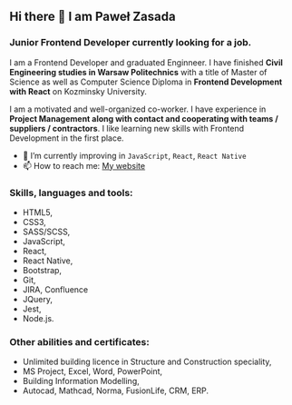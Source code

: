 ## Hi there 👋 I am Paweł Zasada
### Junior Frontend Developer currently looking for a job.

I am a Frontend Developer and graduated Enginneer. I have finished **Civil Engineering studies in Warsaw Politechnics** with a title of Master of Science as well as Computer Science Diploma in **Frontend Development with React** on Kozminsky University. 

I am a motivated and well-organized co-worker. I have experience in **Project Management along with contact and cooperating with teams / suppliers / contractors**. I like learning new skills with Frontend Development in the first place.

- 🌱 I’m currently improving in `JavaScript`, `React`, `React Native`
- 📫 How to reach me: [My website](https://zasada94.github.io/PaulsPortfolio/)

### Skills, languages and tools:
- HTML5,
- CSS3,
- SASS/SCSS,
- JavaScript,
- React,
- React Native,
- Bootstrap,
- Git,
- JIRA, Confluence
- JQuery,
- Jest,
- Node.js.


### Other abilities and certificates:
- Unlimited building licence in Structure and Construction speciality,
- MS Project, Excel, Word, PowerPoint,
- Building Information Modelling,
- Autocad, Mathcad, Norma, FusionLife, CRM, ERP.
